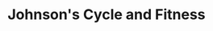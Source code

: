 ---
title: "Johnson's Cycle and Fitness"
url: /wauwatosa/johnsons-cycle-and-fitness/
shop: bicycle
---
